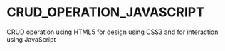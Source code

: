 # CRUD_OPERATION_JAVASCRIPT
CRUD operation using HTML5 for design using CSS3 and for interaction using JavaScript
